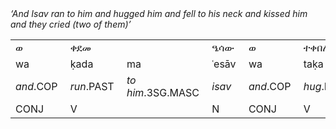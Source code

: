 



<p style="margin: 0pt 0pt 0pt 0pt;"><i>‘And Isav ran to him and hugged him and fell to his neck and kissed him and they cried (two of them)’</i></p>
<table cellpadding="3" cellspacing="0">
<tr>
<td class="lbor"><p style="margin: 0pt 0pt 0pt 0pt;">&#4808;&nbsp;</p></td>
<td colspan="2" class="lbor"><p style="margin: 0pt 0pt 0pt 0pt;">&#4672;&#4848;&#4632;&nbsp;</p></td>
<td class="lbor"><p style="margin: 0pt 0pt 0pt 0pt;">&#4820;&#4659;&#4813;&nbsp;</p></td>
<td class="lbor"><p style="margin: 0pt 0pt 0pt 0pt;">&#4808;&nbsp;</p></td>
<td colspan="3" class="lbor"><p style="margin: 0pt 0pt 0pt 0pt;">&#4720;&#4672;&#4704;&#4622;&nbsp;</p></td>
<td class="lbor"><p style="margin: 0pt 0pt 0pt 0pt;">&#4808;&nbsp;</p></td>
<td colspan="3" class="lbor"><p style="margin: 0pt 0pt 0pt 0pt;">&#4624;&#4672;&#4942;&nbsp;</p></td>
<td colspan="2" class="lbor"><p style="margin: 0pt 0pt 0pt 0pt;">&#4781;&#4659;&#4854;&nbsp;</p></td>
<td class="lbor"><p style="margin: 0pt 0pt 0pt 0pt;">&#4808;&nbsp;</p></td>
<td colspan="3" class="lbor"><p style="margin: 0pt 0pt 0pt 0pt;">&#4656;&#4816;&#4638;&nbsp;</p></td>
<td class="lbor"><p style="margin: 0pt 0pt 0pt 0pt;">&#4808;&nbsp;</p></td>
<td colspan="2" class="lbor"><p style="margin: 0pt 0pt 0pt 0pt;">&#4704;&#4776;&#4841;&nbsp;</p></td>
<td colspan="2" class="lrbor"><p style="margin: 0pt 0pt 0pt 0pt;">&#4781;&#4621;&#4772;&#4614;&#4633;&nbsp;</p></td>
</tr>
<tr>
<td class="lbor"><p style="margin: 0pt 0pt 0pt 0pt;">wa&nbsp;</p></td>
<td class="lbor"><p style="margin: 0pt 0pt 0pt 0pt;">&#7731;ada&nbsp;</p></td>
<td ><p style="margin: 0pt 0pt 0pt 0pt;">ma&nbsp;</p></td>
<td class="lbor"><p style="margin: 0pt 0pt 0pt 0pt;">&#703;es&#257;v&nbsp;</p></td>
<td class="lbor"><p style="margin: 0pt 0pt 0pt 0pt;">wa&nbsp;</p></td>
<td class="lbor"><p style="margin: 0pt 0pt 0pt 0pt;">ta&#7731;a&nbsp;</p></td>
<td ><p style="margin: 0pt 0pt 0pt 0pt;">ba&nbsp;</p></td>
<td ><p style="margin: 0pt 0pt 0pt 0pt;">lo&nbsp;</p></td>
<td class="lbor"><p style="margin: 0pt 0pt 0pt 0pt;">wa&nbsp;</p></td>
<td class="lbor"><p style="margin: 0pt 0pt 0pt 0pt;">&#7717;a&nbsp;</p></td>
<td ><p style="margin: 0pt 0pt 0pt 0pt;">&#7731;a&nbsp;</p></td>
<td ><p style="margin: 0pt 0pt 0pt 0pt;">fo&nbsp;</p></td>
<td class="lbor"><p style="margin: 0pt 0pt 0pt 0pt;">&#7731;&#601;sa&nbsp;</p></td>
<td ><p style="margin: 0pt 0pt 0pt 0pt;">do&nbsp;</p></td>
<td class="lbor"><p style="margin: 0pt 0pt 0pt 0pt;">wa&nbsp;</p></td>
<td class="lbor"><p style="margin: 0pt 0pt 0pt 0pt;">sa&nbsp;</p></td>
<td ><p style="margin: 0pt 0pt 0pt 0pt;">&#703;a&nbsp;</p></td>
<td ><p style="margin: 0pt 0pt 0pt 0pt;">mo&nbsp;</p></td>
<td class="lbor"><p style="margin: 0pt 0pt 0pt 0pt;">wa&nbsp;</p></td>
<td class="lbor"><p style="margin: 0pt 0pt 0pt 0pt;">bakay&nbsp;</p></td>
<td ><p style="margin: 0pt 0pt 0pt 0pt;">u&nbsp;</p></td>
<td class="lbor"><p style="margin: 0pt 0pt 0pt 0pt;">k&#601;l&#660;e&nbsp;</p></td>
<td class="rbor"><p style="margin: 0pt 0pt 0pt 0pt;">homu&nbsp;</p></td>
</tr>
<tr>
<td class="lbor"><p style="margin: 0pt 0pt 0pt 0pt;"><i>and</i>.COP&nbsp;</p></td>
<td class="lbor"><p style="margin: 0pt 0pt 0pt 0pt;"><i>run</i>.PAST&nbsp;</p></td>
<td ><p style="margin: 0pt 0pt 0pt 0pt;"><i>to him</i>.3SG.MASC&nbsp;</p></td>
<td class="lbor"><p style="margin: 0pt 0pt 0pt 0pt;"><i>isav</i>&nbsp;</p></td>
<td class="lbor"><p style="margin: 0pt 0pt 0pt 0pt;"><i>and</i>.COP&nbsp;</p></td>
<td class="lbor"><p style="margin: 0pt 0pt 0pt 0pt;"><i>hug</i>.PAST&nbsp;</p></td>
<td ><p style="margin: 0pt 0pt 0pt 0pt;">3SG&nbsp;</p></td>
<td ><p style="margin: 0pt 0pt 0pt 0pt;"><i>him</i>.OBJ.3SG.MASC&nbsp;</p></td>
<td class="lbor"><p style="margin: 0pt 0pt 0pt 0pt;"><i>and</i>.COP&nbsp;</p></td>
<td class="lbor"><p style="margin: 0pt 0pt 0pt 0pt;"><i>fall</i>.PAST&nbsp;</p></td>
<td ><p style="margin: 0pt 0pt 0pt 0pt;">3SG.MASC&nbsp;</p></td>
<td ><p style="margin: 0pt 0pt 0pt 0pt;"><i>to his</i>.OBJ.3SG.MASC&nbsp;</p></td>
<td class="lbor"><p style="margin: 0pt 0pt 0pt 0pt;"><i>neck</i>&nbsp;</p></td>
<td ><p style="margin: 0pt 0pt 0pt 0pt;"><i>his</i>.OBJ.3SG.MASC&nbsp;</p></td>
<td class="lbor"><p style="margin: 0pt 0pt 0pt 0pt;"><i>and</i>.COP&nbsp;</p></td>
<td class="lbor"><p style="margin: 0pt 0pt 0pt 0pt;"><i>kiss</i>.PAST&nbsp;</p></td>
<td ><p style="margin: 0pt 0pt 0pt 0pt;">3SG&nbsp;</p></td>
<td ><p style="margin: 0pt 0pt 0pt 0pt;"><i>him</i>.OBJ.3SG.MASC&nbsp;</p></td>
<td class="lbor"><p style="margin: 0pt 0pt 0pt 0pt;"><i>and</i>.COP&nbsp;</p></td>
<td class="lbor"><p style="margin: 0pt 0pt 0pt 0pt;"><i>cry</i>.PAST&nbsp;</p></td>
<td ><p style="margin: 0pt 0pt 0pt 0pt;"><i>they</i>.3PL&nbsp;</p></td>
<td class="lbor"><p style="margin: 0pt 0pt 0pt 0pt;"><i>two</i>&nbsp;</p></td>
<td class="rbor"><p style="margin: 0pt 0pt 0pt 0pt;"><i>of them</i>.OBJ.3PL&nbsp;</p></td>
</tr>
<tr>
<td class="lbor"><p style="margin: 0pt 0pt 0pt 0pt;">CONJ&nbsp;</p></td>
<td colspan="2" class="lbor"><p style="margin: 0pt 0pt 0pt 0pt;">V&nbsp;</p></td>
<td class="lbor"><p style="margin: 0pt 0pt 0pt 0pt;">N&nbsp;</p></td>
<td class="lbor"><p style="margin: 0pt 0pt 0pt 0pt;">CONJ&nbsp;</p></td>
<td colspan="3" class="lbor"><p style="margin: 0pt 0pt 0pt 0pt;">V&nbsp;</p></td>
<td class="lbor"><p style="margin: 0pt 0pt 0pt 0pt;">CONJ&nbsp;</p></td>
<td colspan="3" class="lbor"><p style="margin: 0pt 0pt 0pt 0pt;">V&nbsp;</p></td>
<td colspan="2" class="lbor"><p style="margin: 0pt 0pt 0pt 0pt;">N&nbsp;</p></td>
<td class="lbor"><p style="margin: 0pt 0pt 0pt 0pt;">CONJ&nbsp;</p></td>
<td colspan="3" class="lbor"><p style="margin: 0pt 0pt 0pt 0pt;">V&nbsp;</p></td>
<td class="lbor"><p style="margin: 0pt 0pt 0pt 0pt;">CONJ&nbsp;</p></td>
<td colspan="2" class="lbor"><p style="margin: 0pt 0pt 0pt 0pt;">N&nbsp;</p></td>
<td colspan="2" class="lrbor"><p style="margin: 0pt 0pt 0pt 0pt;">&nbsp;</p></td>
</tr>
</table>
<br>
<br>
</body></html>
